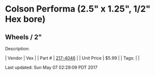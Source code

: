 # Colson Performa (2.5" x 1.25", 1/2" Hex bore)
## Wheels / 2"
Description: 	 

| Vendor | Vex | 
| Part # | [217-4046](http://www.vexrobotics.com/vexpro/motion/wheels-and-hubs/colsonperforma.html) | 
| Unit Price | $5.99 | 
| Tags: |  | 

Last updated: Sun May 07 02:29:09 PDT 2017